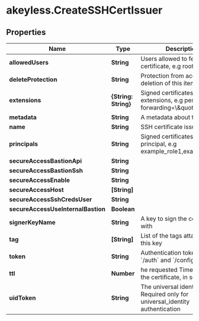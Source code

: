 # akeyless.CreateSSHCertIssuer

## Properties

Name | Type | Description | Notes
------------ | ------------- | ------------- | -------------
**allowedUsers** | **String** | Users allowed to fetch the certificate, e.g root,ubuntu | 
**deleteProtection** | **String** | Protection from accidental deletion of this item | [optional] 
**extensions** | **{String: String}** | Signed certificates with extensions, e.g permit-port-forwarding&#x3D;\\\&quot;\\\&quot; | [optional] 
**metadata** | **String** | A metadata about the issuer | [optional] 
**name** | **String** | SSH certificate issuer name | 
**principals** | **String** | Signed certificates with principal, e.g example_role1,example_role2 | [optional] 
**secureAccessBastionApi** | **String** |  | [optional] 
**secureAccessBastionSsh** | **String** |  | [optional] 
**secureAccessEnable** | **String** |  | [optional] 
**secureAccessHost** | **[String]** |  | [optional] 
**secureAccessSshCredsUser** | **String** |  | [optional] 
**secureAccessUseInternalBastion** | **Boolean** |  | [optional] 
**signerKeyName** | **String** | A key to sign the certificate with | 
**tag** | **[String]** | List of the tags attached to this key | [optional] 
**token** | **String** | Authentication token (see &#x60;/auth&#x60; and &#x60;/configure&#x60;) | [optional] 
**ttl** | **Number** | he requested Time To Live for the certificate, in seconds | 
**uidToken** | **String** | The universal identity token, Required only for universal_identity authentication | [optional] 


